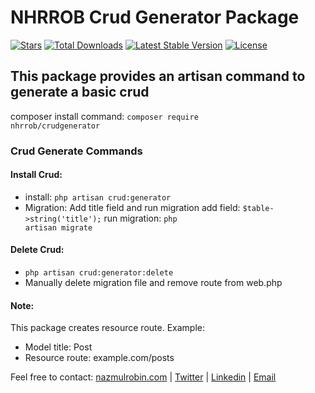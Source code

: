 # NHRROB Crud Generator Package

<p align="left">
<a href="https://github.com/nhrrob/crudgenerator-package/stargazers"><img src="https://img.shields.io/github/stars/nhrrob/crudgenerator-package?style=flat-square" alt="Stars"></a>
<a href="https://packagist.org/packages/nhrrob/crudgenerator"><img src="https://img.shields.io/packagist/dt/nhrrob/crudgenerator.svg?style=flat-square" alt="Total Downloads"></a>
<a href="https://packagist.org/packages/nhrrob/crudgenerator"><img src="https://img.shields.io/packagist/v/nhrrob/crudgenerator" alt="Latest Stable Version"></a>
<a href="https://packagist.org/packages/nhrrob/crudgenerator"><img src="https://img.shields.io/packagist/l/nhrrob/crudgenerator" alt="License"></a>
</p>


## This package provides an artisan command to generate a basic crud

composer install command: 
<code>composer require nhrrob/crudgenerator</code>


### Crud Generate Commands

#### Install Crud:
- install: <code>php artisan crud:generator</code>
- Migration: Add title field and run migration
   add field: <code>$table->string('title');</code>
   run migration: <code>php artisan migrate</code>

#### Delete Crud:
- <code>php artisan crud:generator:delete</code>
- Manually delete migration file and remove route from web.php


#### Note: 
This package creates resource route.
Example:
- Model title: Post
- Resource route: example.com/posts 

Feel free to contact: 
<a href="https://www.nazmulrobin.com/">nazmulrobin.com</a> | <a href="https://twitter.com/nhr_rob">Twitter</a> | <a href="https://www.linkedin.com/in/nhrrob/">Linkedin</a> | <a href="mailto:robin.sust08@gmail.com">Email</a>
